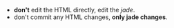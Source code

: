   - __don't__ edit the HTML directly, edit the _jade_.
  - don't commit any HTML changes, __only jade changes__.
